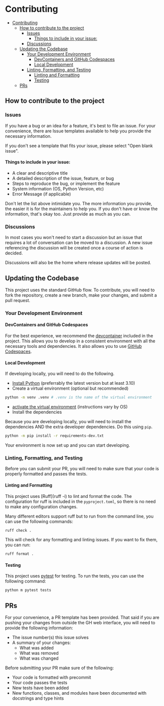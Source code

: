 # Contributing

<!--toc:start-->

- [Contributing](#contributing)
  - [How to contribute to the project](#how-to-contribute-to-the-project)
    - [Issues](#issues)
      - [Things to include in your issue:](#things-to-include-in-your-issue)
    - [Discussions](#discussions)
  - [Updating the Codebase](#updating-the-codebase)
    - [Your Development Environment](#your-development-environment)
      - [DevContainers and GitHub Codespaces](#devcontainers-and-github-codespaces)
      - [Local Development](#local-development)
    - [Linting, Formatting, and Testing](#linting-formatting-and-testing)
      - [Linting and Formatting](#linting-and-formatting)
      - [Testing](#testing)
  - [PRs](#prs)
  <!--toc:end-->

## How to contribute to the project

### Issues

If you have a bug or an idea for a feature, it's best to file an issue. For your convenience, there are Issue templates available to help you provide the necessary information.

If you don't see a template that fits your issue, please select "Open blank issue".

#### Things to include in your issue:

- A clear and descriptive title
- A detailed description of the issue, feature, or bug
- Steps to reproduce the bug, or implement the feature
- System information (OS, Python Version, etc)
- Error Message (if applicable)

Don't let the list above intimidate you. The more information you provide, the easier it is for the maintainers to help you. If you don't have or know the information, that's okay too. Just provide as much as you can.

### Discussions

In most cases you won't need to start a discussion but an issue that requires a lot of conversation can be moved to a discussion. A new issue referencing the discussion will be created once a course of action is decided.

Discussions will also be the home where release updates will be posted.

## Updating the Codebase

This project uses the standard GitHub flow. To contribute, you will need to fork the repository, create a new branch, make your changes, and submit a pull request.

### Your Development Environment

#### DevContainers and GitHub Codespaces

For the best experience, we recommend the [devcontainer](https://code.visualstudio.com/docs/devcontainers/containers) included in the project. This allows you to develop in a consistent environment with all the necessary tools and dependencies. It also allows you to use [GitHub Codespaces](https://code.visualstudio.com/docs/devcontainers/containers).

#### Local Development

If developing locally, you will need to do the following.

- [Install Python](https://www.python.org/downloads/) (preferrably the latest version but at least 3.10)
- Create a virtual environment (optional but recommended)

```sh
python -m venv .venv # .venv is the name of the virtual environment
```

- [activate the virtual environment](https://docs.python.org/3/library/venv.html) (instructions vary by OS)
- Install the dependencies

Because you are developing locally, you will need to install the dependencies AND the extra developer dependencies.
Do this using `pip`.

```sh
python -m pip install -r requirements-dev.txt
```

Your environment is now set up and you can start developing.

### Linting, Formatting, and Testing

Before you can submit your PR, you will need to make sure that your code is properly formatted and passes the tests.

#### Linting and Formatting

This project uses [Ruff](ruff -i) to lint and format the code. The configuration for ruff is included in the `pyproject.toml`, so there is no need to make any configuration changes.

Many different editors support ruff but to run from the command line, you can use the following commands:

```sh
ruff check .
```

This will check for any formatting and linting issues. If you want to fix them, you can run:

```sh
ruff format .
```

#### Testing

This project uses [pytest](https://docs.pytest.org/en/stable/) for testing. To run the tests, you can use the following command:

```sh
python m pytest tests
```

## PRs

For your convenience, a PR template has been provided. That said if you are pushing your changes from outside the GH web interface, you will need to provide the following information:

- The issue number(s) this issue solves
- A summary of your changes:
  - What was added
  - What was removed
  - What was changed

Before submitting your PR make sure of the following:

- Your code is formatted with precommit
- Your code passes the tests
- New tests have been added
- New functions, classes, and modules have been documented with docstrings and type hints
